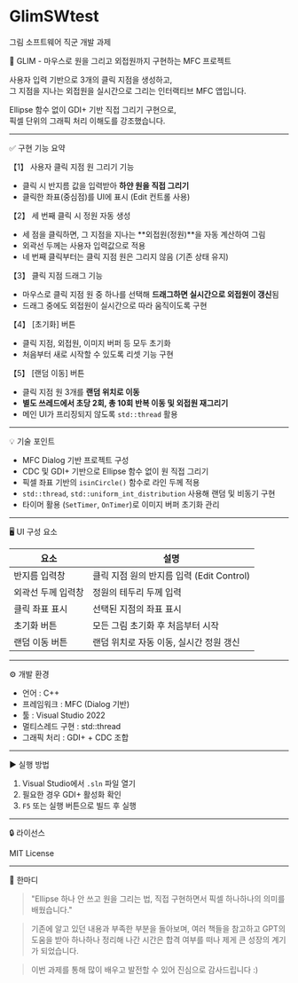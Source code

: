 # GlimSWtest
그림 소프트웨어 직군 개발 과제

🎯 GLIM - 마우스로 원을 그리고 외접원까지 구현하는 MFC 프로젝트

사용자 입력 기반으로 3개의 클릭 지점을 생성하고,  
그 지점을 지나는 외접원을 실시간으로 그리는 인터랙티브 MFC 앱입니다.

Ellipse 함수 없이 GDI+ 기반 직접 그리기 구현으로,  
픽셀 단위의 그래픽 처리 이해도를 강조했습니다.

---

 ✅ 구현 기능 요약

 【1】 사용자 클릭 지점 원 그리기 기능
- 클릭 시 반지름 값을 입력받아 **하얀 원을 직접 그리기**
- 클릭한 좌표(중심점)를 UI에 표시 (Edit 컨트롤 사용)

 【2】 세 번째 클릭 시 정원 자동 생성
- 세 점을 클릭하면, 그 지점을 지나는 **외접원(정원)**을 자동 계산하여 그림
- 외곽선 두께는 사용자 입력값으로 적용
- 네 번째 클릭부터는 클릭 지점 원은 그리지 않음 (기존 상태 유지)

 【3】 클릭 지점 드래그 기능
- 마우스로 클릭 지점 원 중 하나를 선택해 **드래그하면 실시간으로 외접원이 갱신**됨
- 드래그 중에도 외접원이 실시간으로 따라 움직이도록 구현

 【4】 [초기화] 버튼
- 클릭 지점, 외접원, 이미지 버퍼 등 모두 초기화
- 처음부터 새로 시작할 수 있도록 리셋 기능 구현

 【5】 [랜덤 이동] 버튼
- 클릭 지점 원 3개를 **랜덤 위치로 이동**
- **별도 쓰레드에서 초당 2회, 총 10회 반복 이동 및 외접원 재그리기**
- 메인 UI가 프리징되지 않도록 `std::thread` 활용

---

 💡 기술 포인트

- MFC Dialog 기반 프로젝트 구성
- CDC 및 GDI+ 기반으로 Ellipse 함수 없이 원 직접 그리기
- 픽셀 좌표 기반의 `isinCircle()` 함수로 라인 두께 적용
- `std::thread`, `std::uniform_int_distribution` 사용해 랜덤 및 비동기 구현
- 타이머 활용 (`SetTimer`, `OnTimer`)로 이미지 버퍼 초기화 관리

---

 🖥️ UI 구성 요소

| 요소         | 설명                                  |
|--------------|---------------------------------------|
| 반지름 입력창 | 클릭 지점 원의 반지름 입력 (Edit Control) |
| 외곽선 두께 입력창 | 정원의 테두리 두께 입력                   |
| 클릭 좌표 표시 | 선택된 지점의 좌표 표시                  |
| 초기화 버튼   | 모든 그림 초기화 후 처음부터 시작           |
| 랜덤 이동 버튼 | 랜덤 위치로 자동 이동, 실시간 정원 갱신    |

---

 ⚙️ 개발 환경

- 언어 : C++  
- 프레임워크 : MFC (Dialog 기반)  
- 툴 : Visual Studio 2022  
- 멀티스레드 구현 : std::thread  
- 그래픽 처리 : GDI+ + CDC 조합

---

 ▶️ 실행 방법

1. Visual Studio에서 `.sln` 파일 열기  
2. 필요한 경우 GDI+ 활성화 확인  
3. `F5` 또는 실행 버튼으로 빌드 후 실행

---

 🔒 라이선스

MIT License

---

 💬 한마디

> "Ellipse 하나 안 쓰고 원을 그리는 법, 직접 구현하면서 픽셀 하나하나의 의미를 배웠습니다."  
  
> 기존에 알고 있던 내용과 부족한 부분을 돌아보며, 여러 책들을 참고하고 GPT의 도움을 받아 하나하나 정리해 나간 시간은 합격 여부를 떠나 제게 큰 성장의 계기가 되었습니다. 

> 이번 과제를 통해 많이 배우고 발전할 수 있어 진심으로 감사드립니다 :)
